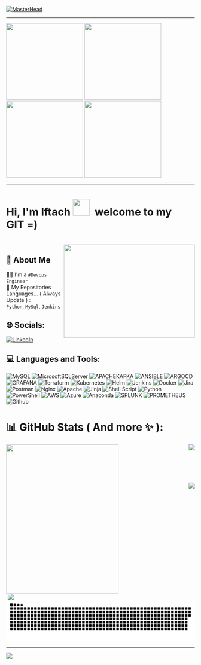 

[![MasterHead](https://thecloudlegion.com/images/devops.gif)](https://rishavchanda.io)

---

<div>
<img src="https://images.credly.com/size/220x220/images/ec621e2a-c8f0-4459-806c-ae11829d372a/image.png" height="205" width="205" />
<img src="https://images.credly.com/size/220x220/images/336eebfc-0ac3-4553-9a67-b402f491f185/azure-administrator-associate-600x600.png" height="205" width="205"/>
<img src="https://images.credly.com/size/220x220/images/be8fcaeb-c769-4858-b567-ffaaa73ce8cf/image.png" height="205" width="205"/>
 <img src="https://images.credly.com/size/220x220/images/eba18772-5ecf-471b-b8af-dda79815b544/image.png" height="205" width="205"/>
 </div>
 
---

<p>
<h1> Hi, I'm Iftach&nbsp;<img src="https://raw.githubusercontent.com/MartinHeinz/MartinHeinz/master/wave.gif" height="45" width="45"/>&nbsp;&nbsp;welcome to my GIT&nbsp;=)</h1>
</p>
<br/>

<img src="https://cdn.hashnode.com/res/hashnode/image/upload/v1689486594104/0883007c-df25-4d04-90f9-16a033cece42.gif" align="right" height="250" width="350" />

## 🚀 About Me
👨‍💻 I'm a <code>#Devops Engineer</code>
<br/>
🧰 My Repositories Languages... ( Always Update ) : 
<br/><code>Python</code>, <code>MySql</code>, <code>Jenkins</code>

 <!--- ## 🔗 Links
[![portfolio](https://img.shields.io/badge/my_portfolio-000?style=for-the-badge&logo=ko-fi&logoColor=white)](https://katherineoelsner.com/)
[![linkedin](https://img.shields.io/badge/linkedin-0A66C2?style=for-the-badge&logo=linkedin&logoColor=white)](https://www.linkedin.com/)
[![twitter](https://img.shields.io/badge/twitter-1DA1F2?style=for-the-badge&logo=twitter&logoColor=white)](https://twitter.com/)
--->

## 🌐 Socials:
[![LinkedIn](https://img.shields.io/badge/LinkedIn-%230077B5.svg?logo=linkedin&logoColor=white)](https://www.linkedin.com/in/iftach-z-19931491/) 
<!---
<img align="center" src="https://raw.githubusercontent.com/rahuldkjain/github-profile-readme-generator/master/src/images/icons/Social/linked-in-alt.svg" alt="https://www.linkedin.com/in/iftach-z-19931491/" height="30" width="40" />
--->

## 💻 Languages and Tools:
![MySQL](https://img.shields.io/badge/mysql-%2300000f.svg?style=flat&logo=mysql&logoColor=white) ![MicrosoftSQLServer](https://img.shields.io/badge/Microsoft%20SQL%20Server-CC2927?style=flat&logo=microsoft%20sql%20server&logoColor=white) ![APACHEKAFKA](https://img.shields.io/badge/apachekafka-231F20.svg?style=flat&logo=apachekafka&logoColor=white&color=%23231F20) ![ANSIBLE](https://img.shields.io/badge/ansible-%231A1918.svg?style=flat&logo=ansible&logoColor=white) ![ARGOCD](https://img.shields.io/badge/argo-EF7B4D.svg?style=flat&logo=argo&logoColor=white&color=%23EF7B4D) ![GRAFANA](https://img.shields.io/badge/grafana-F46800.svg?style=flat&logo=grafana&logoColor=white&color=%23F46800) ![Terraform](https://img.shields.io/badge/terraform-%235835CC.svg?style=flat&logo=terraform&logoColor=white) ![Kubernetes](https://img.shields.io/badge/kubernetes-%23326ce5.svg?style=flat&logo=kubernetes&logoColor=white) ![Helm](https://img.shields.io/badge/helm-%2523326ce5.svg?style=flat&logo=Helm&logoColor=white&labelColor=yellow&color=yellow) ![Jenkins](https://img.shields.io/badge/jenkins-%232C5263.svg?style=flat&logo=jenkins&logoColor=white) ![Docker](https://img.shields.io/badge/docker-%230db7ed.svg?style=flat&logo=docker&logoColor=white) ![Jira](https://img.shields.io/badge/jira-%230A0FFF.svg?style=flat&logo=jira&logoColor=white) ![Postman](https://img.shields.io/badge/Postman-FF6C37?style=flat&logo=postman&logoColor=white) ![Nginx](https://img.shields.io/badge/nginx-%23009639.svg?style=flat&logo=nginx&logoColor=white) ![Apache](https://img.shields.io/badge/apache-%23D42029.svg?style=flat&logo=apache&logoColor=white) ![Jinja](https://img.shields.io/badge/jinja-white.svg?style=flat&logo=jinja&logoColor=black) ![Shell Script](https://img.shields.io/badge/shell_script-%23121011.svg?style=flat&logo=gnu-bash&logoColor=white) ![Python](https://img.shields.io/badge/python-3670A0?style=flat&logo=python&logoColor=ffdd54) ![PowerShell](https://img.shields.io/badge/PowerShell-%235391FE.svg?style=flat&logo=powershell&logoColor=white) ![AWS](https://img.shields.io/badge/AWS-%23FF9900.svg?style=flat&logo=amazon-aws&logoColor=white) ![Azure](https://img.shields.io/badge/azure-%230072C6.svg?style=flat&logo=microsoftazure&logoColor=white) ![Anaconda](https://img.shields.io/badge/Anaconda-%2344A833.svg?style=flat&logo=anaconda&logoColor=white) ![SPLUNK](https://img.shields.io/badge/splunk-000000.svg?style=flat&logo=splunk&color=%23000000) ![PROMETHEUS](https://img.shields.io/badge/prometheus-E6522C.svg?style=flat&logo=prometheus&logoColor=white&color=%23E6522C) ![Github](https://img.shields.io/badge/github-235835CC.svg?style=flat&logo=github&logoColor=white&label=.)


# 📊 GitHub Stats ( And more ✨ ):


<img align="right" src="https://github-readme-stats.vercel.app/api/top-langs/?username=iftachzilcapaz&theme=light&hide_border=false&include_all_commits=false&count_private=false&layout=compact"/>
<img align="left" src="https://randommeme-five.vercel.app/" align="left" width="300" height="400"/>
<br/>
<br/>
<br/>
<br/>
<br/>
<br/>
<img align="right" src="https://github-readme-stats.vercel.app/api?username=iftachzilcapaz&theme=light&hide_border=false&include_all_commits=false&count_private=false"/>
<br/>
<br/>
<br/>
<br/>
<br/>
<br/>
<br/>
<br/>
<br/>
<img src="https://quotes-github-readme.vercel.app/api?type=horizontal&theme=radical" align="right" width="500"/>


<!---### 😂 Random Dev Meme
<img align="left" src="https://randommeme-five.vercel.app/" align="left" width="300" height="300"/>
--->
<!---### ✍️ Random Dev Quote--->

<img src="https://github.com/IftachZilcaPaz/IftachZilcaPaz/blob/output/github-snake-dark.svg" width="1400px" class="block mx-auto" />

---
[![](https://visitcount.itsvg.in/api?id=iftachzilcapaz&icon=0&color=0)](https://visitcount.itsvg.in)

<!-- Proudly created with GPRM ( https://gprm.itsvg.in ) -->



